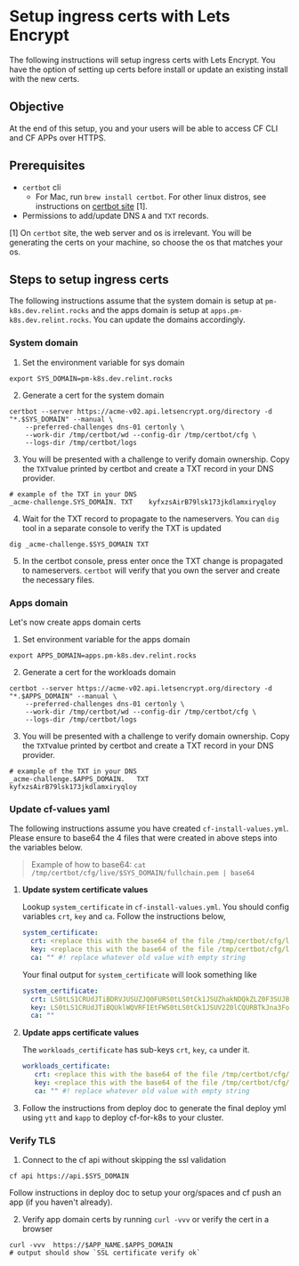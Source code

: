 # Setup ingress certs with Lets Encrypt
The following instructions will setup ingress certs with Lets Encrypt. You have the option of setting up certs before install or update an existing install with the new certs.

## Objective
At the end of this setup, you and your users will be able to access CF CLI and CF APPs over HTTPS.

## Prerequisites

- `certbot` cli
   - For Mac, run `brew install certbot`. For other linux distros, see instructions on [certbot site](https://certbot.eff.org/instructions) [1].
- Permissions to add/update DNS `A` and `TXT` records.

[1] On `certbot` site, the web server and os is irrelevant. You will be generating the certs on your machine, so choose the os that matches your os.

## Steps to setup ingress certs
The following instructions assume that the system domain is setup at `pm-k8s.dev.relint.rocks` and the apps domain is setup at `apps.pm-k8s.dev.relint.rocks`. You can update the domains accordingly.

### System domain

1. Set the environment variable for sys domain
```console
export SYS_DOMAIN=pm-k8s.dev.relint.rocks
```
2. Generate a cert for the system domain
```console
certbot --server https://acme-v02.api.letsencrypt.org/directory -d "*.$SYS_DOMAIN" --manual \
    --preferred-challenges dns-01 certonly \
    --work-dir /tmp/certbot/wd --config-dir /tmp/certbot/cfg \
    --logs-dir /tmp/certbot/logs
```
3. You will be presented with a challenge to verify domain ownership. Copy the `TXT`value printed by certbot and create a TXT record in your DNS provider.
```console
# example of the TXT in your DNS
_acme-challenge.SYS_DOMAIN.	TXT    kyfxzsAirB79lsk173jkdlamxiryqloy
```
4. Wait for the TXT record to propagate to the nameservers. You can `dig` tool in a separate console to verify the TXT is updated
```console
dig _acme-challenge.$SYS_DOMAIN TXT
```
5. In the certbot console, press enter once the TXT change is propagated to nameservers. `certbot` will verify that you own the server and create the necessary files.

### Apps domain
Let's now create apps domain certs

1. Set environment variable for the apps domain
```console
export APPS_DOMAIN=apps.pm-k8s.dev.relint.rocks
```
2. Generate a cert for the workloads domain
```console
certbot --server https://acme-v02.api.letsencrypt.org/directory -d "*.$APPS_DOMAIN" --manual \
    --preferred-challenges dns-01 certonly \
    --work-dir /tmp/certbot/wd --config-dir /tmp/certbot/cfg \
    --logs-dir /tmp/certbot/logs
```
3. You will be presented with a challenge to verify domain ownership. Copy the `TXT`value printed by certbot and create a TXT record in your DNS provider.
```console
# example of the TXT in your DNS
_acme-challenge.$APPS_DOMAIN.	TXT    kyfxzsAirB79lsk173jkdlamxiryqloy
```


### Update cf-values yaml
The following instructions assume you have created `cf-install-values.yml`. Please ensure to base64 the 4 files that were created in above steps into the variables below.

> Example of how to base64: `cat /tmp/certbot/cfg/live/$SYS_DOMAIN/fullchain.pem | base64`

1. **Update system certificate values**

    Lookup `system_certificate` in `cf-install-values.yml`. You should config variables `crt`, `key` and `ca`. Follow the instructions below,
    ```yaml
    system_certificate:
      crt: <replace this with the base64 of the file /tmp/certbot/cfg/live/$SYS_DOMAIN/fullchain.pem>
      key: <replace this with the base64 of the file /tmp/certbot/cfg/live/$SYS_DOMAIN/privkey.pem>
      ca: "" #! replace whatever old value with empty string
    ```
    Your final output for `system_certificate` will look something like
    ```yaml
    system_certificate:
      crt: LS0tLS1CRUdJTiBDRVJUSUZJQ0FURS0tLS0tCk1JSUZhakNDQkZLZ0F3SUJBZ0lTQ....
      key: LS0tLS1CRUdJTiBQUklWQVRFIEtFWS0tLS0tCk1JSUV2Z0lCQURBTkJna3Foa2...
      ca: ""
    ```

1. **Update apps certificate values**

   The `workloads_certificate` has sub-keys `crt`, `key`, `ca` under it.
   ```yaml
   workloads_certificate:
      crt: <replace this with the base64 of the file /tmp/certbot/cfg/live/$APPS_DOMAIN/fullchain.pem>
      key: <replace this with the base64 of the file /tmp/certbot/cfg/live/$APPS_DOMAIN/privkey.pem>
      ca: "" #! replace whatever old value with empty string
   ```

1. Follow the instructions from deploy doc to generate the final deploy yml using `ytt` and `kapp` to deploy cf-for-k8s to your cluster.

### Verify TLS

1. Connect to the cf api without skipping the ssl validation
```console
cf api https://api.$SYS_DOMAIN
```
Follow instructions in deploy doc to setup your org/spaces and cf push an app (if you haven't already).

2. Verify app domain certs by running `curl -vvv` or verify the cert in a browser

```console
curl -vvv  https://$APP_NAME.$APPS_DOMAIN
# output should show `SSL certificate verify ok`
```
